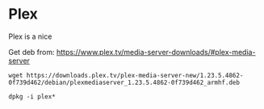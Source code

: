 # Plex

Plex is a nice

Get deb from:
<https://www.plex.tv/media-server-downloads/#plex-media-server>

    wget https://downloads.plex.tv/plex-media-server-new/1.23.5.4862-0f739d462/debian/plexmediaserver_1.23.5.4862-0f739d462_armhf.deb

    dpkg -i plex*
